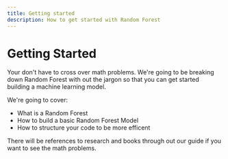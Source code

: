 ```yaml
---
title: Getting started
description: How to get started with Random Forest
---
```


# Getting Started


Your don't have to cross over math problems. We're going to be breaking down Random Forest with out the jargon so that you can get started building a machine learning model. 

We're going to cover: 
- What is a Random Forest
- How to build a basic Random Forest Model
- How to structure your code to be more efficent

There will be references to research and books through out our guide if you want to see the math problems. 







